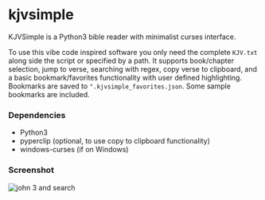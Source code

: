 # kjvsimple
KJVSimple is a Python3 bible reader with minimalist curses interface.

To use this vibe code inspired software you only need the complete `KJV.txt` along side the script or specified by a path.
It supports book/chapter selection, jump to verse, searching with regex, copy verse to clipboard, and a basic bookmark/favorites functionality with user defined highlighting.
Bookmarks are saved to `".kjvsimple_favorites.json`. Some sample bookmarks are included.

### Dependencies

* Python3
* pyperclip (optional, to use copy to clipboard functionality)
* windows-curses (if on Windows)


### Screenshot

![john 3 and search](https://i.postimg.cc/WzWbfZ2Z/2025-09-08-093355-1366x768-scrot.png)
